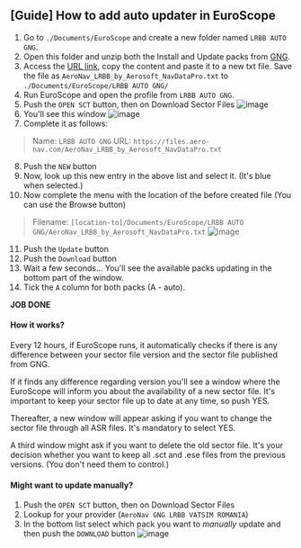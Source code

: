 ## [Guide] How to add auto updater in EuroScope

1. Go to ```./Documents/EuroScope``` and create a new folder named ```LRBB AUTO GNG```.
2. Open this folder and unzip both the Install and Update packs from [GNG](https://files.aero-nav.com/LRBB).
3. Access the [URL link](https://files.aero-nav.com/AeroNav_LRBB_by_Aerosoft_NavDataPro.txt), copy the content and paste it to a new txt file. Save the file as ```AeroNav_LRBB_by_Aerosoft_NavDataPro.txt``` to ```./Documents/EuroScope/LRBB AUTO GNG/```
4. Run EuroScope and open the profile from ```LRBB AUTO GNG```. 
5. Push the ```OPEN SCT``` button, then on Download Sector Files
![image][first]
6. You'll see this window
![image][before]
7. Complete it as follows:
> Name: ```LRBB AUTO GNG```
> URL: ```https://files.aero-nav.com/AeroNav_LRBB_by_Aerosoft_NavDataPro.txt```
8. Push the ```NEW``` button
9. Now, look up this new entry in the above list and select it. (It's blue when selected.)
10. Now complete the menu with the location of the before created file (You can use the Browse button)
> Filename: ```[location-to]/Documents/EuroScope/LRBB AUTO GNG/AeroNav_LRBB_by_Aerosoft_NavDataPro.txt```
![image][after]
11. Push the ```Update``` button
12. Push the ```Download``` button
13. Wait a few seconds... You'll see the available packs updating in the bottom part of the window. 
14. Tick the ```A``` column for both packs (A - auto).

**JOB DONE**

#### How it works?

Every 12 hours, if EuroScope runs, it automatically checks if there is any difference between your sector file version and the sector file published from GNG.

If it finds any difference regarding version you'll see a window where the EuroScope will inform you about the availability of a new sector file. It's important to keep your sector file up to date at any time, so push YES. 

Thereafter, a new window will appear asking if you want to change the sector file through all ASR files. It's mandatory to select YES.

A third window might ask if you want to delete the old sector file. It's your decision whether you want to keep all .sct and .ese files from the previous versions. (You don't need them to control.)

#### Might want to update manually?

1. Push the ```OPEN SCT``` button, then on Download Sector Files
2. Lookup for your provider (```AeroNav GNG LRBB VATSIM ROMANIA```)
3. In the bottom list select which pack you want to *manually* update and then push the ```DOWNLOAD``` button
![image][manual]

[first]: ../../images/euroscope-download-sector-files-menu.png
[before]: ../../images/euroscope-dsfp.png
[after]: ../../images/euroscope-auto-updater-completed.png
[manual]: ../../images/euroscope-auto-but-manual.png